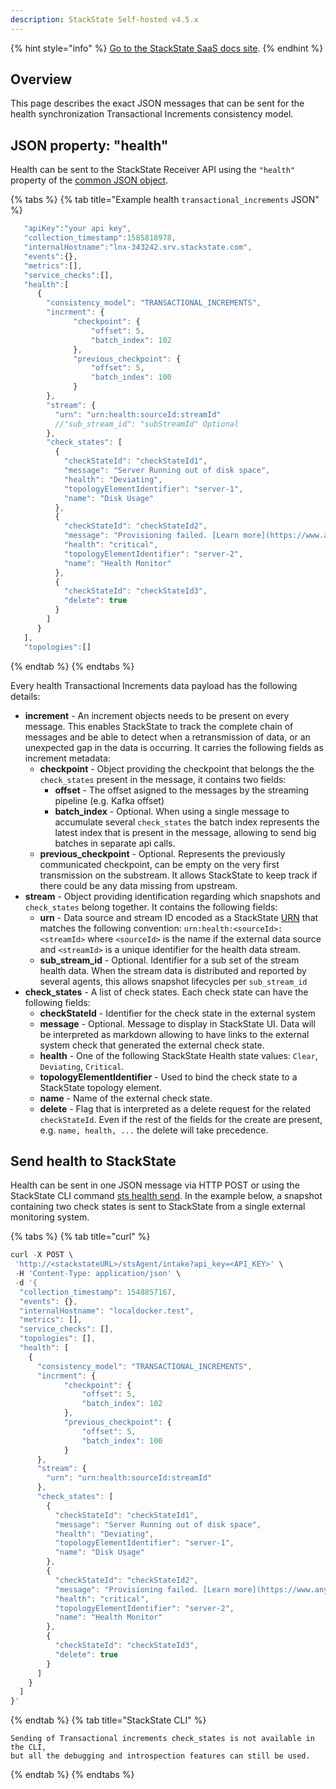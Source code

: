 ```yaml
---
description: StackState Self-hosted v4.5.x
---
```


{% hint style="info" %}
[Go to the StackState SaaS docs site](https://docs.stackstate.com/v/stackstate-saas/).
{% endhint %}

## Overview

This page describes the exact JSON messages that can be sent for the health synchronization Transactional Increments consistency model.

## JSON property: "health"

Health can be sent to the StackState Receiver API using the `"health"` property of the [common JSON object](send-health-data.md#common-json-object).

{% tabs %}
{% tab title="Example health `transactional_increments` JSON" %}
```javascript
   "apiKey":"your api key",
   "collection_timestamp":1585818978,
   "internalHostname":"lnx-343242.srv.stackstate.com",
   "events":{},
   "metrics":[],
   "service_checks":[],
   "health":[
      {
        "consistency_model": "TRANSACTIONAL_INCREMENTS",
        "incrment": {
              "checkpoint": {
                  "offset": 5,
                  "batch_index": 102
              },
              "previous_checkpoint": {
                  "offset": 5,
                  "batch_index": 100
              }
        },
        "stream": {
          "urn": "urn:health:sourceId:streamId"
          //"sub_stream_id": "subStreamId" Optional
        },
        "check_states": [
          {
            "checkStateId": "checkStateId1",
            "message": "Server Running out of disk space",
            "health": "Deviating",
            "topologyElementIdentifier": "server-1",
            "name": "Disk Usage"
          },
          {
            "checkStateId": "checkStateId2",
            "message": "Provisioning failed. [Learn more](https://www.any-link.com)",
            "health": "critical",
            "topologyElementIdentifier": "server-2",
            "name": "Health Monitor"
          },
          {
            "checkStateId": "checkStateId3",
            "delete": true
          }
        ]
      }
   ],
   "topologies":[]
```
{% endtab %}
{% endtabs %}

Every health Transactional Increments data payload has the following details:

* **increment** - An increment objects needs to be present on every message. This enables StackState to track the complete chain of messages and be able to detect when a retransmission of data, or an unexpected gap in the data is occurring. It carries the following fields as increment metadata:
  * **checkpoint** - Object providing the checkpoint that belongs the the `check_states` present in the message, it contains two fields:
    * **offset** - The offset asigned to the messages by the streaming pipeline (e.g. Kafka offset)
    * **batch_index** - Optional. When using a single message to accumulate several `check_states` the batch index represents the latest index that is present in the message, allowing to send big batches in separate api calls.
  * **previous_checkpoint** - Optional. Represents the previously communicated checkpoint, can be empty on the very first transmission on the substream. It allows StackState to keep track if there could be any data missing from upstream.
* **stream** - Object providing identification regarding which snapshots and `check_states` belong together. It contains the following fields:
  * **urn** - Data source and stream ID encoded as a StackState [URN](/configure/identifiers.md) that matches the following convention: `urn:health:<sourceId>:<streamId>` where `<sourceId>` is the name if the external data source and `<streamId>` is a unique identifier for the health data stream.
  * **sub_stream_id** - Optional. Identifier for a sub set of the stream health data. When the stream data is distributed and reported by several agents, this allows snapshot lifecycles per `sub_stream_id`
* **check_states** - A list of check states. Each check state can have the following fields:
  * **checkStateId** - Identifier for the check state in the external system
  * **message** - Optional. Message to display in StackState UI. Data will be interpreted as markdown allowing to have links to the external system check that generated the external check state.
  * **health** - One of the following StackState Health state values: `Clear`, `Deviating`, `Critical`.
  * **topologyElementIdentifier** - Used to bind the check state to a StackState topology element.
  * **name** - Name of the external check state.
  * **delete** - Flag that is interpreted as a delete request for the related `checkStateId`. Even if the rest of the fields for the create are present, e.g. `name, health, ...` the delete will take precedence.


## Send health to StackState

Health can be sent in one JSON message via HTTP POST or using the StackState CLI command [sts health send](/develop/reference/cli_reference.md#sts-health-send). In the example below, a snapshot containing two check states is sent to StackState from a single external monitoring system.

{% tabs %}
{% tab title="curl" %}
```javascript
curl -X POST \
 'http://<stackstateURL>/stsAgent/intake?api_key=<API_KEY>' \
 -H 'Content-Type: application/json' \
 -d '{
  "collection_timestamp": 1548857167,
  "events": {},
  "internalHostname": "localdocker.test",
  "metrics": [],
  "service_checks": [],
  "topologies": [],
  "health": [
    {
      "consistency_model": "TRANSACTIONAL_INCREMENTS",
      "incrment": {
            "checkpoint": {
                "offset": 5,
                "batch_index": 102
            },
            "previous_checkpoint": {
                "offset": 5,
                "batch_index": 100
            }
      },
      "stream": {
        "urn": "urn:health:sourceId:streamId"
      },
      "check_states": [
        {
          "checkStateId": "checkStateId1",
          "message": "Server Running out of disk space",
          "health": "Deviating",
          "topologyElementIdentifier": "server-1",
          "name": "Disk Usage"
        },
        {
          "checkStateId": "checkStateId2",
          "message": "Provisioning failed. [Learn more](https://www.any-link.com)",
          "health": "critical",
          "topologyElementIdentifier": "server-2",
          "name": "Health Monitor"
        },
        {
          "checkStateId": "checkStateId3",
          "delete": true
        }
      ]
    }
  ]
}'
```
{% endtab %}
{% tab title="StackState CLI" %}
```
Sending of Transactional increments check_states is not available in the CLI, 
but all the debugging and introspection features can still be used.
```

{% endtab %}
{% endtabs %}
